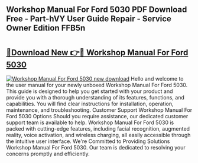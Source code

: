## Workshop Manual For Ford 5030 PDF Download Free - Part-hVY User Guide Repair - Service Owner Edition FFB5n

# <h2><a href="http://bc70024.oget.top/?id=Workshop+Manual+For+Ford+5030">🔗Download New 👉🔴 Workshop Manual For Ford 5030</a></h2>

[![Workshop Manual For Ford 5030 new download](https://i.imgur.com/5g1atiW.png)](http://bc70024.oget.top/?id=Workshop+Manual+For+Ford+5030)
Hello and welcome to the user manual for your newly unboxed Workshop Manual For Ford 5030. This guide is designed to help you get started with your product and provide you with a thorough understanding of its features, functions, and capabilities. You will find clear instructions for installation, operation, maintenance, and troubleshooting. Customer Support Workshop Manual For Ford 5030 Options Should you require assistance, our dedicated customer support team is available to help. Workshop Manual For Ford 5030 is packed with cutting-edge features, including facial recognition, augmented reality, voice activation, and wireless charging, all easily accessible through the intuitive user interface. We're Committed to Providing Solutions Workshop Manual For Ford 5030. Our team is dedicated to resolving your concerns promptly and efficiently.

